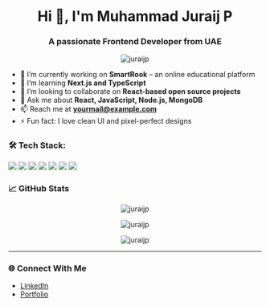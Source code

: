 <h1 align="center">Hi 👋, I'm Muhammad Juraij P</h1>
<h3 align="center">A passionate Frontend Developer from UAE</h3>

<p align="center">
  <img src="https://komarev.com/ghpvc/?username=juraijp&label=Profile%20views&color=0e75b6&style=flat" alt="juraijp" />
</p>

- 🔭 I’m currently working on **SmartRook** – an online educational platform  
- 🌱 I’m learning **Next.js and TypeScript**  
- 👯 I’m looking to collaborate on **React-based open source projects**  
- 💬 Ask me about **React, JavaScript, Node.js, MongoDB**  
- 📫 Reach me at **yourmail@example.com**  
- ⚡ Fun fact: I love clean UI and pixel-perfect designs  

### 🛠️ Tech Stack:
<p align="left">
  <img src="https://img.shields.io/badge/React-20232A?style=for-the-badge&logo=react&logoColor=61DAFB" />
  <img src="https://img.shields.io/badge/JavaScript-F7DF1E?style=for-the-badge&logo=javascript&logoColor=black" />
  <img src="https://img.shields.io/badge/Node.js-339933?style=for-the-badge&logo=nodedotjs&logoColor=white" />
  <img src="https://img.shields.io/badge/Express.js-404D59?style=for-the-badge" />
  <img src="https://img.shields.io/badge/MongoDB-4EA94B?style=for-the-badge&logo=mongodb&logoColor=white" />
  <img src="https://img.shields.io/badge/Git-F05032?style=for-the-badge&logo=git&logoColor=white" />
  <img src="https://img.shields.io/badge/VS%20Code-007ACC?style=for-the-badge&logo=visual-studio-code&logoColor=white" />
</p>

### 📈 GitHub Stats
<p align="center">
  <img src="https://github-readme-stats.vercel.app/api?username=juraijp&show_icons=true&locale=en" alt="juraijp" />
</p>
<p align="center">
  <img src="https://github-readme-streak-stats.herokuapp.com/?user=juraijp" alt="juraijp" />
</p>
<p align="center">
  <img src="https://github-readme-stats.vercel.app/api/top-langs?username=juraijp&show_icons=true&locale=en&layout=compact" alt="juraijp" />
</p>

---

### 🌐 Connect With Me

- [LinkedIn](https://www.linkedin.com/in/yourlinkedin/)
- [Portfolio](https://yourportfolio.com)
